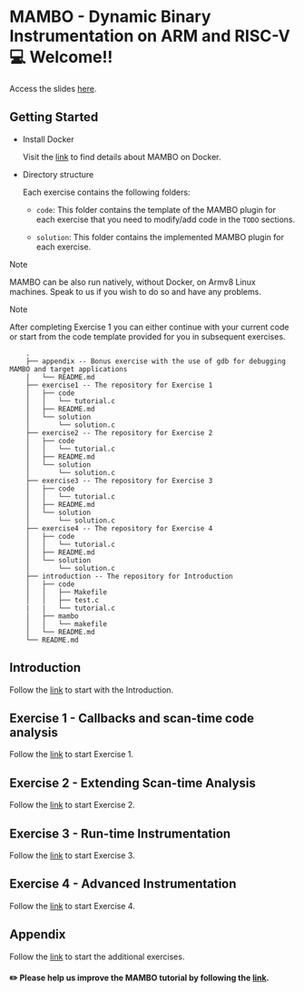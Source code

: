# MAMBO - Dynamic Binary Instrumentation on ARM and RISC-V 💻 Welcome!!

Access the slides [here](presentation.pdf).

## Getting Started

- Install Docker

    Visit the [link](https://github.com/beehive-lab/mambo/tree/master/docker) to find details about MAMBO on Docker.

- Directory structure

    Each exercise contains the following folders:
    - `code`: This folder contains the template of the MAMBO plugin for each exercise that you need to modify/add code in the `TODO` sections.

    - `solution`: This folder contains the implemented MAMBO plugin for each exercise.

> [!NOTE]
> MAMBO can be also run natively, without Docker, on Armv8 Linux machines. Speak to us if you wish to do so and have any problems.

> [!NOTE]
> After completing Exercise 1 you can either continue with your current code or start from the code template provided for you in subsequent exercises.

```
    .
    ├── appendix -- Bonus exercise with the use of gdb for debugging MAMBO and target applications
    │   └── README.md
    ├── exercise1 -- The repository for Exercise 1
    │   ├── code
    │   │   └── tutorial.c
    │   ├── README.md
    │   └── solution
    │       └── solution.c
    ├── exercise2 -- The repository for Exercise 2
    │   ├── code
    │   │   └── tutorial.c
    │   ├── README.md
    │   └── solution
    │       └── solution.c
    ├── exercise3 -- The repository for Exercise 3
    │   ├── code
    │   │   └── tutorial.c
    │   ├── README.md
    │   └── solution
    │       └── solution.c
    ├── exercise4 -- The repository for Exercise 4
    │   ├── code
    │   │   └── tutorial.c
    │   ├── README.md
    │   └── solution
    │       └── solution.c
    ├── introduction -- The repository for Introduction
    │   ├── code
    │   │   ├── Makefile
    │   │   ├── test.c
    |   |   └── tutorial.c
    │   ├── mambo
    │   │   └── makefile
    │   └── README.md
    └── README.md

```

## Introduction
Follow the [link](introduction/README.md) to start with the Introduction.

## Exercise 1 - Callbacks and scan-time code analysis
Follow the [link](exercise1/README.md) to start Exercise 1.

## Exercise 2 - Extending Scan-time Analysis
 Follow the [link](exercise2/README.md) to start Exercise 2.

## Exercise 3 - Run-time Instrumentation
 Follow the [link](exercise3/README.md) to start Exercise 3.

## Exercise 4 - Advanced Instrumentation
 Follow the [link](exercise4/README.md) to start Exercise 4.

## Appendix
 Follow the [link](appendix/README.md) to start the additional exercises.

#### ✏️ Please help us improve the MAMBO tutorial by following the [link](https://forms.office.com/e/ZtDJSEgWhH).
